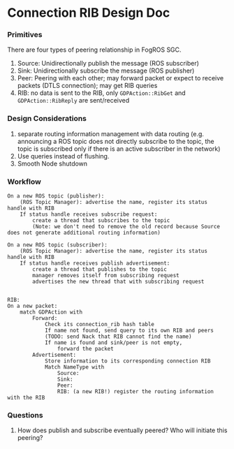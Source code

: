 
# Connection RIB Design Doc

### Primitives 
There are four types of peering relationship in FogROS SGC. 
1. Source: Unidirectionally publish the message (ROS subscriber)
2. Sink: Unidirectionally subscribe the message (ROS publisher)
3. Peer: Peering with each other; may forward packet or expect to receive packets (DTLS connection); may get RIB queries 
4. RIB: no data is sent to the RIB, only `GDPAction::RibGet` and `GDPAction::RibReply` are sent/received 

### Design Considerations 
1. separate routing information management with data routing (e.g. announcing a ROS topic does not directly subscribe to the topic, the topic is subscribed only if there is an active subscriber in the network)
2. Use queries instead of flushing. 
3. Smooth Node shutdown 

### Workflow
```
On a new ROS topic (publisher):
    (ROS Topic Manager): advertise the name, register its status handle with RIB
    If status handle receives subscribe request:
        create a thread that subscribes to the topic
        (Note: we don't need to remove the old record because Source does not generate additional routing information)

On a new ROS topic (subscriber):
    (ROS Topic Manager): advertise the name, register its status handle with RIB
    If status handle receives publish advertisement:
        create a thread that publishes to the topic
        manager removes itself from subscribing request
        advertises the new thread that with subscribing request


RIB: 
On a new packet: 
    match GDPAction with 
        Forward: 
            Check its connection_rib hash table 
            If name not found, send query to its own RIB and peers
            (TODO: send Nack that RIB cannot find the name)
            If name is found and sink/peer is not empty, 
                forward the packet 
        Advertisement: 
            Store information to its corresponding connection RIB
            Match NameType with 
                Source: 
                Sink: 
                Peer: 
                RIB: (a new RIB!) register the routing information with the RIB

```

### Questions 
1. How does publish and subscribe eventually peered? Who will initiate this peering?